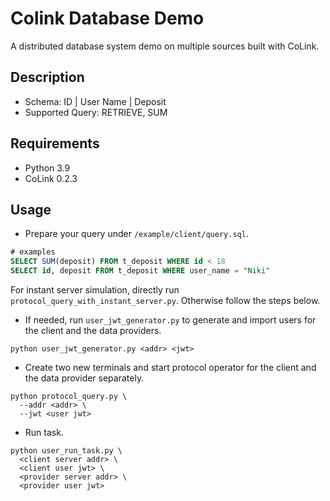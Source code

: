 # Colink Database Demo

A distributed database system demo on multiple sources built with CoLink.

## Description

+ Schema: ID | User Name | Deposit
+ Supported Query: RETRIEVE, SUM

## Requirements

+ Python 3.9
+ CoLink 0.2.3

## Usage

+ Prepare your query under `/example/client/query.sql`.

```sql
# examples
SELECT SUM(deposit) FROM t_deposit WHERE id < 18
SELECT id, deposit FROM t_deposit WHERE user_name = "Niki"
```
For instant server simulation, directly run `protocol_query_with_instant_server.py`. Otherwise follow the steps below.

+ If needed, run `user_jwt_generator.py` to generate and import users for the client and the data providers. 

```shell
python user_jwt_generator.py <addr> <jwt>
```

+ Create two new terminals and start protocol operator for the client and the data provider separately.

```shell
python protocol_query.py \
  --addr <addr> \
  --jwt <user jwt>
```

+ Run task.

```shell
python user_run_task.py \
  <client server addr> \
  <client user jwt> \
  <provider server addr> \
  <provider user jwt>
```

